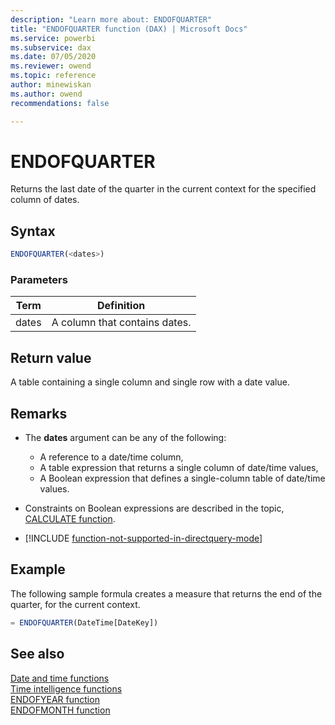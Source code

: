 ```yaml
---
description: "Learn more about: ENDOFQUARTER"
title: "ENDOFQUARTER function (DAX) | Microsoft Docs"
ms.service: powerbi 
ms.subservice: dax 
ms.date: 07/05/2020
ms.reviewer: owend
ms.topic: reference
author: minewiskan
ms.author: owend 
recommendations: false

---
```

# ENDOFQUARTER

Returns the last date of the quarter in the current context for the specified column of dates.  
  
## Syntax  
  
```js
ENDOFQUARTER(<dates>)  
```
  
### Parameters  
  
|Term|Definition|  
|--------|--------------|   
|dates|A column that contains dates.|  
  
## Return value

A table containing a single column and single row with a date value.  
  
## Remarks

- The **dates** argument can be any of the following:  
  - A reference to a date/time column,  
  - A table expression that returns a single column of date/time values,  
  - A Boolean expression that defines a single-column table of date/time values.  
  
- Constraints on Boolean expressions are described in the topic, [CALCULATE function](calculate-function-dax.md).  
  
- [!INCLUDE [function-not-supported-in-directquery-mode](includes/function-not-supported-in-directquery-mode.md)]
  
## Example

The following sample formula creates a measure that returns the end of the quarter, for the current context.  
  
```js
= ENDOFQUARTER(DateTime[DateKey])  
```
  
## See also

[Date and time functions](date-and-time-functions-dax.md)  
[Time intelligence functions](time-intelligence-functions-dax.md)  
[ENDOFYEAR function](endofyear-function-dax.md)  
[ENDOFMONTH function](endofmonth-function-dax.md)  
